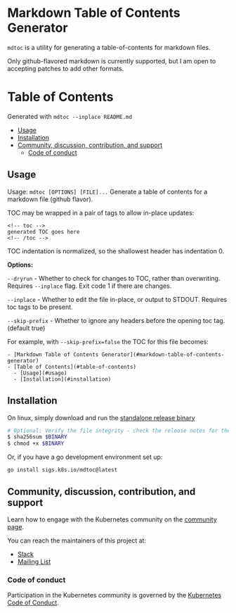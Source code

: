 # Markdown Table of Contents Generator

`mdtoc` is a utility for generating a table-of-contents for markdown files.

Only github-flavored markdown is currently supported, but I am open to accepting patches to add
other formats.

# Table of Contents

Generated with `mdtoc --inplace README.md`

<!-- toc -->
- [Usage](#usage)
- [Installation](#installation)
- [Community, discussion, contribution, and support](#community-discussion-contribution-and-support)
  - [Code of conduct](#code-of-conduct)
<!-- /toc -->

## Usage

Usage: `mdtoc [OPTIONS] [FILE]...`
Generate a table of contents for a markdown file (github flavor).

TOC may be wrapped in a pair of tags to allow in-place updates:
```
<!-- toc -->
generated TOC goes here
<!-- /toc -->
```

TOC indentation is normalized, so the shallowest header has indentation 0.

**Options:**

`--dryrun` - Whether to check for changes to TOC, rather than overwriting.
Requires `--inplace` flag. Exit code 1 if there are changes.

`--inplace` - Whether to edit the file in-place, or output to STDOUT. Requires
toc tags to be present.

`--skip-prefix` - Whether to ignore any headers before the opening toc
tag. (default true)

For example, with `--skip-prefix=false` the TOC for this file becomes:

```
- [Markdown Table of Contents Generator](#markdown-table-of-contents-generator)
- [Table of Contents](#table-of-contents)
  - [Usage](#usage)
  - [Installation](#installation)
```

## Installation

On linux, simply download and run the [standalone release
binary](https://github.com/kubernetes-sigs/mdtoc/releases)

```sh
# Optional: Verify the file integrity - check the release notes for the expected value.
$ sha256sum $BINARY
$ chmod +x $BINARY
```

Or, if you have a go development environment set up:

```
go install sigs.k8s.io/mdtoc@latest
```

## Community, discussion, contribution, and support

Learn how to engage with the Kubernetes community on the [community page](http://kubernetes.io/community/).

You can reach the maintainers of this project at:

- [Slack](http://slack.k8s.io/)
- [Mailing List](https://groups.google.com/forum/#!forum/kubernetes-dev)

### Code of conduct

Participation in the Kubernetes community is governed by the [Kubernetes Code of Conduct](code-of-conduct.md).

[owners]: https://git.k8s.io/community/contributors/guide/owners.md
[Creative Commons 4.0]: https://git.k8s.io/website/LICENSE

